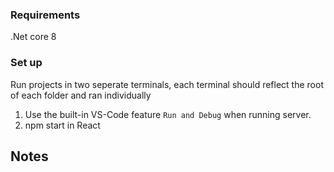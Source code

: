 ### Requirements
.Net core 8
### Set up
Run projects in two seperate terminals, each terminal should reflect the root of each folder and ran individually
1. Use the built-in VS-Code feature `Run and Debug` when running server.
2. npm start in React
## Notes
